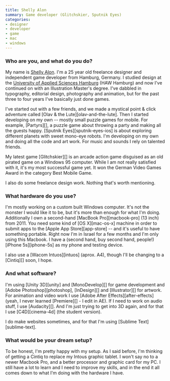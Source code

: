 ```yaml
---
title: Shelly Alon
summary: Game developer (Glitchskier, Sputnik Eyes)
categories:
- designer
- developer
- game
- mac
- windows
---
```


### Who are you, and what do you do?

My name is [Shelly Alon](http://www.twitter.com/shellyalon "Shelly's Twitter account."). I'm a 25 year old freelance designer and independent game developer from Hamburg, Germany. I studied design at the [University of Applied Sciences Hamburg](http://www.design.haw-hamburg.de/home/das-department-design/ "The design department of the University of Applied Sciences in Hamburg.") (HAW Hamburg) and now I've continued on with an Illustration Master's degree. I've dabbled in typography, editorial design, photography and animation, but for the past three to four years I've basically just done games.

I've started out with a few friends, and we made a mystical point & click adventure called [Olav & the Lute][olav-and-the-lute]. Then I started developing on my own -- mostly small puzzle games for mobile. For example, [Partyrs][], a puzzle game about throwing a party and making all the guests happy. [Sputnik Eyes][sputnik-eyes-ios] is about exploring different planets with sweet mono-eye robots. I'm developing on my own and doing all the code and art work. For music and sounds I rely on talented friends.

My latest game [Glitchskier][] is an arcade action game disguised as an old pirated game on a Windows 95 computer. While I am not really satisfied with it, it's my most successful game yet. It won the German Video Games Award in the category Best Mobile Game.

I also do some freelance design work. Nothing that's worth mentioning.

### What hardware do you use?

I'm mostly working on a custom built Windows computer. It's not the monster I would like it to be, but it's more than enough for what I'm doing. Additionally I own a second-hand [MacBook Pro][macbook-pro] (13 inch) from 2011. You need some kind of [OS X][mac-os-x] machine in order to submit apps to the [Apple App Store][app-store] -- and it's useful to have something portable. Right now I'm in Israel for a few months and I'm only using this Macbook. I have a (second hand, buy second hand, people!) [iPhone 5s][iphone-5s] as my phone and testing device.

I also use a [Wacom Intuos][intuos] (aprox. A4), though I'll be changing to a [Cintiq][] soon, I hope.

### And what software?

I'm using [Unity 3D][unity] and [MonoDevelop][] for game development and [Adobe Photoshop][photoshop], [InDesign][] and [Illustrator][] for artwork. For animation and video work I use [Adobe After Effects][after-effects] (yeah, I never learned [Premiere][] - I edit in AE). If I need to work on audio stuff, I use [Audacity][]. And I'm just trying to get into 3D again, and for that I use [C4D][cinema-4d] (the student version).

I do make websites sometimes, and for that I'm using [Sublime Text][sublime-text].

### What would be your dream setup?

To be honest, I'm pretty happy with my setup. As I said before, I'm thinking of getting a Cintiq to replace my Intous graphic tablet. I won't say no to a newer Macbook Pro, and a better processor and graphic card for my PC. I still have a lot to learn and I need to improve my skills, and in the end it all comes down to what I'm doing with the hardware I have.